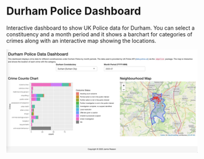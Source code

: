 # Durham Police Dashboard

Interactive dashboard to show UK Police data for Durham. You can select a constituency and a month period and it shows a barchart for categories of crimes along with an interactive map showing the locations.

![Demo Image](app-demo.png)
